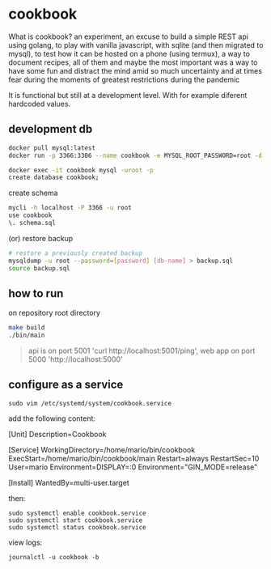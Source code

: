 # cookbook

What is cookbook? an experiment, an excuse to build a simple REST api  using golang, to play with vanilla javascript, with sqlite (and then migrated to mysql), to test how it can be hosted on a phone (using termux), a way to document recipes, all of them and maybe the most important was a way to have some fun and distract the mind amid so much uncertainty and at times fear during the moments of greatest restrictions during the pandemic

It is functional but still at a development level. With for example diferent hardcoded values.

## development db 

```bash
docker pull mysql:latest
docker run -p 3366:3306 --name cookbook -e MYSQL_ROOT_PASSWORD=root -d mysql:latest

docker exec -it cookbook mysql -uroot -p
create database cookbook;
```

create schema

```bash
mycli -h localhost -P 3366 -u root
use cookbook
\. schema.sql
```

(or) restore backup

```bash
# restore a previously created backup 
mysqldump -u root --password=[password] [db-name] > backup.sql
source backup.sql
```
## how to run

on repository root directory

```bash
make build
./bin/main
```

> api is on port 5001 'curl http://localhost:5001/ping', web app on port 5000 'http://localhost:5000'

## configure as a service

    sudo vim /etc/systemd/system/cookbook.service

add the following content:

[Unit]
Description=Cookbook

[Service]
WorkingDirectory=/home/mario/bin/cookbook
ExecStart=/home/mario/bin/cookbook/main
Restart=always
RestartSec=10
User=mario
Environment=DISPLAY=:0
Environment="GIN_MODE=release"

[Install]
WantedBy=multi-user.target

then:

    sudo systemctl enable cookbook.service
    sudo systemctl start cookbook.service
    sudo systemctl status cookbook.service

view logs:

    journalctl -u cookbook -b
